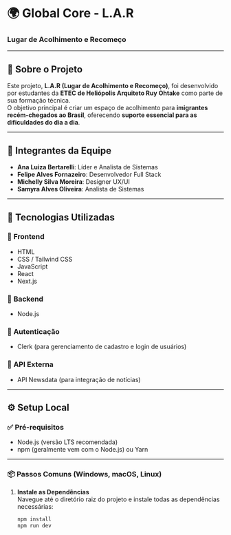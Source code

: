# 🌍 Global Core - **L.A.R**

### **Lugar de Acolhimento e Recomeço**

---

## 📝 **Sobre o Projeto**

Este projeto, **L.A.R (Lugar de Acolhimento e Recomeço)**, foi desenvolvido por estudantes da **ETEC de Heliópolis Arquiteto Ruy Ohtake** como parte de sua formação técnica.  
O objetivo principal é criar um espaço de acolhimento para **imigrantes recém-chegados ao Brasil**, oferecendo **suporte essencial para as dificuldades do dia a dia**.

---

## 👥 **Integrantes da Equipe**

- **Ana Luiza Bertarelli**: Líder e Analista de Sistemas
- **Felipe Alves Fornazeiro**: Desenvolvedor Full Stack
- **Michelly Silva Moreira**: Designer UX/UI
- **Samyra Alves Oliveira**: Analista de Sistemas

---

## 🧰 **Tecnologias Utilizadas**

### 🔹 **Frontend**

- HTML
- CSS / Tailwind CSS
- JavaScript
- React
- Next.js

### 🔹 **Backend**

- Node.js

### 🔹 **Autenticação**

- Clerk (para gerenciamento de cadastro e login de usuários)

### 🔹 **API Externa**

- API Newsdata (para integração de notícias)

---

## ⚙️ **Setup Local**

### ✅ **Pré-requisitos**

- Node.js (versão LTS recomendada)
- npm (geralmente vem com o Node.js) ou Yarn

---

### 📦 **Passos Comuns (Windows, macOS, Linux)**

1. **Instale as Dependências**  
   Navegue até o diretório raiz do projeto e instale todas as dependências necessárias:

   ```bash
   npm install
   npm run dev
   ```
